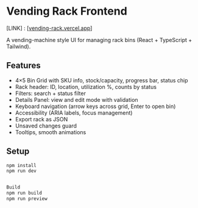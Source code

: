 # Vending Rack Frontend
[LINK] : [[vending-rack.vercel.app](https://vending-rack.vercel.app/)]

A vending-machine style UI for managing rack bins (React + TypeScript + Tailwind).

## Features
- 4×5 Bin Grid with SKU info, stock/capacity, progress bar, status chip
- Rack header: ID, location, utilization %, counts by status
- Filters: search + status filter
- Details Panel: view and edit mode with validation
- Keyboard navigation (arrow keys across grid, Enter to open bin)
- Accessibility (ARIA labels, focus management)
- Export rack as JSON
- Unsaved changes guard
- Tooltips, smooth animations

## Setup
```bash
npm install
npm run dev


Build
npm run build
npm run preview
```
